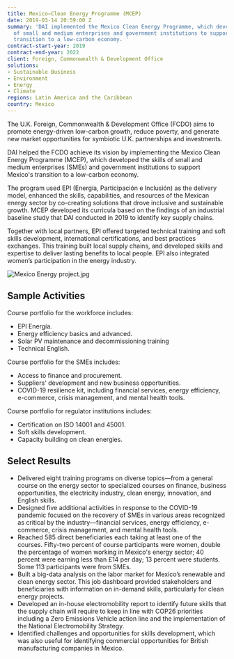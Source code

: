 ```yaml
---
title: Mexico—Clean Energy Programme (MCEP)
date: 2019-03-14 20:59:00 Z
summary: 'DAI implemented the Mexico Clean Energy Programme, which developed the skills
  of small and medium enterprises and government institutions to support Mexico''s
  transition to a low-carbon economy. '
contract-start-year: 2019
contract-end-year: 2022
client: Foreign, Commonwealth & Development Office
solutions:
- Sustainable Business
- Environment
- Energy
- Climate
regions: Latin America and the Caribbean
country: Mexico
---
```


The U.K. Foreign, Commonwealth & Development Office (FCDO) aims to promote energy-driven low-carbon growth, reduce poverty, and generate new market opportunities for symbiotic U.K. partnerships and investments.

DAI helped the FCDO achieve its vision by implementing the Mexico Clean Energy Programme (MCEP), which developed the skills of small and medium enterprises (SMEs) and government institutions to support Mexico's transition to a low-carbon economy.

The program used EPI (Energía, Participación e Inclusión) as the delivery model, enhanced the skills, capabilities, and resources of the Mexican energy sector by co-creating solutions that drove inclusive and sustainable growth. MCEP developed its curricula based on the findings of an industrial baseline study that DAI conducted in 2019 to identify key supply chains.

Together with local partners, EPI offered targeted technical training and soft skills development, international certifications, and best practices exchanges. This training built local supply chains, and developed skills and expertise to deliver lasting benefits to local people. EPI also integrated women’s participation in the energy industry.

![Mexico Energy project.jpg](/uploads/Mexico%20Energy%20project.jpg)

## Sample Activities

Course portfolio for the workforce includes:
* EPI Energía.
* Energy efficiency basics and advanced.
* Solar PV maintenance and decommissioning training
* Technical English.

Course portfolio for the SMEs includes:
* Access to finance and procurement.
* Suppliers' development and new business opportunities.
* COVID-19 resilience kit, including financial services, energy efficiency, e-commerce, crisis management, and mental health tools.

Course portfolio for regulator institutions includes:
* Certification on ISO 14001 and 45001.
* Soft skills development.
* Capacity building on clean energies.

## Select Results

* Delivered eight training programs on diverse topics—from a general course on the energy sector to specialized courses on finance, business opportunities, the electricity industry, clean energy, innovation, and English skills.
* Designed five additional activities in response to the COVID-19 pandemic focused on the recovery of SMEs in various areas recognized as critical by the industry—financial services, energy efficiency, e-commerce, crisis management, and mental health tools.
* Reached 585 direct beneficiaries each taking at least one of the courses. Fifty-two percent of course participants were women, double the percentage of women working in Mexico's energy sector; 40 percent were earning less than £14 per day; 13 percent were students. Some 113 participants were from SMEs.
* Built a big-data analysis on the labor market for Mexico’s renewable and clean energy sector. This job dashboard provided stakeholders and beneficiaries with information on in-demand skills, particularly for clean energy projects.
* Developed an in-house electromobility report to identify future skills that the supply chain will require to keep in line with COP26 priorities including a Zero Emissions Vehicle action line and the implementation of the National Electromobility Strategy.
* Identified challenges and opportunities for skills development, which was also useful for identifying commercial opportunities for British manufacturing companies in Mexico.
